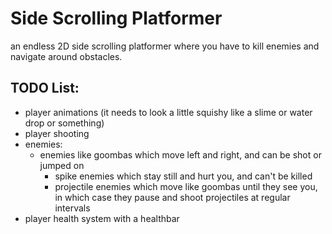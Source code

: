 # Side Scrolling Platformer
an endless 2D side scrolling platformer where you have to kill enemies and navigate around obstacles.

## TODO List:
- player animations (it needs to look a little squishy like a slime or water drop or something)
- player shooting
- enemies:
  - enemies like goombas which move left and right, and can be shot or jumped on
	- spike enemies which stay still and hurt you, and can't be killed
	- projectile enemies which move like goombas until they see you, in which case they pause and shoot projectiles at regular intervals
- player health system with a healthbar
